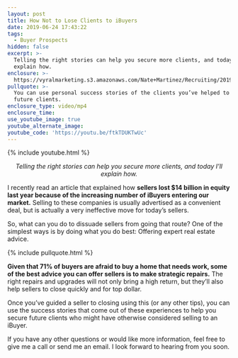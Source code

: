 ```yaml
---
layout: post
title: How Not to Lose Clients to iBuyers
date: 2019-06-24 17:43:22
tags:
  - Buyer Prospects
hidden: false
excerpt: >-
  Telling the right stories can help you secure more clients, and today I’ll
  explain how.
enclosure: >-
  https://vyralmarketing.s3.amazonaws.com/Nate+Martinez/Recruiting/2019/Have+Your+Own+Story.mp4
pullquote: >-
  You can use personal success stories of the clients you’ve helped to secure
  future clients.
enclosure_type: video/mp4
enclosure_time:
use_youtube_image: true
youtube_alternate_image:
youtube_code: 'https://youtu.be/ftkTDUKTwUc'
---
```


{% include youtube.html %}

<p style="text-align: center;"><em>Telling the right stories can help you secure more clients, and today I’ll explain how.</em></p>

I recently read an article that explained how **sellers lost $14 billion in equity last year because of the increasing number of iBuyers entering our market.** Selling to these companies is usually advertised as a convenient deal, but is actually a very ineffective move for today’s sellers.&nbsp;

So, what can you do to dissuade sellers from going that route? One of the simplest ways is by doing what you do best: Offering expert real estate advice.

{% include pullquote.html %}

**Given that 71% of buyers are afraid to buy a home that needs work, some of the best advice you can offer sellers is to make strategic repairs.** The right repairs and upgrades will not only bring a high return, but they’ll also help sellers to close quickly and for top dollar.&nbsp;

Once you’ve guided a seller to closing using this (or any other tips), you can use the success stories that come out of these experiences to help you secure future clients who might have otherwise considered selling to an iBuyer.

If you have any other questions or would like more information, feel free to give me a call or send me an email. I look forward to hearing from you soon.